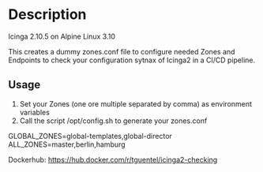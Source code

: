 # Description

Icinga 2.10.5 on Alpine Linux 3.10

This creates a dummy zones.conf file to configure needed Zones and Endpoints to
check your configuration sytnax of Icinga2 in a CI/CD pipeline.

## Usage

1. Set your Zones (one ore multiple separated by comma) as environment variables
2. Call the script /opt/config.sh to generate your zones.conf

GLOBAL\_ZONES=global-templates,global-director
ALL\_ZONES=master,berlin,hamburg


Dockerhub: https://hub.docker.com/r/tguentel/icinga2-checking
